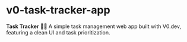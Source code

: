 # v0-task-tracker-app
**Task Tracker** 📝✅   A simple task management web app built with V0.dev, featuring a clean UI and task prioritization.
